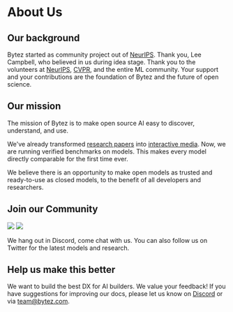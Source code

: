 # About Us
## Our background

Bytez started as community project out of [NeurIPS](https://en.wikipedia.org/wiki/Conference_on_Neural_Information_Processing_Systems). Thank you, Lee Campbell, who believed in us during idea stage. Thank you to the volunteers at [NeurIPS](https://neurips.cc/), [CVPR](https://cvpr.thecvf.com/), and the entire ML community. Your support and your contributions are the foundation of Bytez and the future of open science.

## Our mission

The mission of Bytez is to make open source AI easy to discover, understand, and use.

We've already transformed [research papers](https://arxiv.org/pdf/1706.03762) into [interactive media](https://bytez.com/docs/arxiv/1706.03762/paper). Now, we are running verified benchmarks on models. This makes every model directly comparable for the first time ever.

We believe there is an opportunity to make open models as trusted and ready-to-use as closed models, to the benefit of all developers and researchers.

## Join our Community
[![](https://dcbadge.limes.pink/api/server/https://discord.gg/Zrd5UbMEBA)](https://discord.com/invite/Z723PfCFWf) [![](https://img.shields.io/badge/Bytez-000000?style=for-the-badge&logo=x&=logoColor=white)](https://x.com/Bytez)

We hang out in Discord, come chat with us. You can also follow us on Twitter for the latest models and research.

## Help us make this better
We want to build the best DX for AI builders. We value your feedback! If you have suggestions for improving our docs, please let us know on [Discord](https://discord.gg/Zrd5UbMEBA) or via team@bytez.com.
